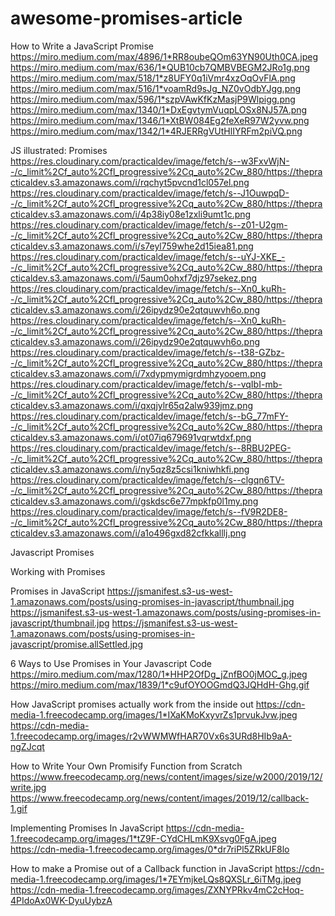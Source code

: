 # awesome-promises-article


How to Write a JavaScript Promise
https://miro.medium.com/max/4896/1*RR8oubeQOm63YN90Uth0CA.jpeg
https://miro.medium.com/max/636/1*QUB10cb7QMBVBEGM2JRo1g.png
https://miro.medium.com/max/518/1*z8UFY0q1iVmr4xzOqOvFlA.png
https://miro.medium.com/max/516/1*voamRd9sJg_NZ0vOdbYJgg.png
https://miro.medium.com/max/596/1*szpVAwKfKzMasjP9Wlpigg.png
https://miro.medium.com/max/1340/1*DxEgvtymVuqpLOSx8NJ57A.png
https://miro.medium.com/max/1346/1*XtBW084Eg2feXeR97W2yvw.png
https://miro.medium.com/max/1342/1*4RJERRgVUtHlIYRFm2piVQ.png


JS illustrated: Promises
https://res.cloudinary.com/practicaldev/image/fetch/s--w3FxvWjN--/c_limit%2Cf_auto%2Cfl_progressive%2Cq_auto%2Cw_880/https://thepracticaldev.s3.amazonaws.com/i/rqchyt5pvcnd1cl057el.png
https://res.cloudinary.com/practicaldev/image/fetch/s--J1OuwpqD--/c_limit%2Cf_auto%2Cfl_progressive%2Cq_auto%2Cw_880/https://thepracticaldev.s3.amazonaws.com/i/4p38iy08e1zxli9umt1c.png
https://res.cloudinary.com/practicaldev/image/fetch/s--z01-U2gm--/c_limit%2Cf_auto%2Cfl_progressive%2Cq_auto%2Cw_880/https://thepracticaldev.s3.amazonaws.com/i/s7eyl759whe2d15iea81.png
https://res.cloudinary.com/practicaldev/image/fetch/s--uYJ-XKE_--/c_limit%2Cf_auto%2Cfl_progressive%2Cq_auto%2Cw_880/https://thepracticaldev.s3.amazonaws.com/i/5aum0ohxf7djz97sekez.png
https://res.cloudinary.com/practicaldev/image/fetch/s--Xn0_kuRh--/c_limit%2Cf_auto%2Cfl_progressive%2Cq_auto%2Cw_880/https://thepracticaldev.s3.amazonaws.com/i/26ipydz90e2qtquwvh6o.png
https://res.cloudinary.com/practicaldev/image/fetch/s--Xn0_kuRh--/c_limit%2Cf_auto%2Cfl_progressive%2Cq_auto%2Cw_880/https://thepracticaldev.s3.amazonaws.com/i/26ipydz90e2qtquwvh6o.png
https://res.cloudinary.com/practicaldev/image/fetch/s--t38-GZbz--/c_limit%2Cf_auto%2Cfl_progressive%2Cq_auto%2Cw_880/https://thepracticaldev.s3.amazonaws.com/i/7xdypmymigrdmhzyooem.png
https://res.cloudinary.com/practicaldev/image/fetch/s--vqIbI-mb--/c_limit%2Cf_auto%2Cfl_progressive%2Cq_auto%2Cw_880/https://thepracticaldev.s3.amazonaws.com/i/qxqjylr65q2alw939jmz.png
https://res.cloudinary.com/practicaldev/image/fetch/s--bG_77mFY--/c_limit%2Cf_auto%2Cfl_progressive%2Cq_auto%2Cw_880/https://thepracticaldev.s3.amazonaws.com/i/ot07iq679691vqrwtdxf.png
https://res.cloudinary.com/practicaldev/image/fetch/s--8RBU2PEG--/c_limit%2Cf_auto%2Cfl_progressive%2Cq_auto%2Cw_880/https://thepracticaldev.s3.amazonaws.com/i/ny5qz8z5csi1kniwhkfi.png
https://res.cloudinary.com/practicaldev/image/fetch/s--clgqn6TV--/c_limit%2Cf_auto%2Cfl_progressive%2Cq_auto%2Cw_880/https://thepracticaldev.s3.amazonaws.com/i/gskdsc6e77mpkfp0l1my.png
https://res.cloudinary.com/practicaldev/image/fetch/s--fV9R2DE8--/c_limit%2Cf_auto%2Cfl_progressive%2Cq_auto%2Cw_880/https://thepracticaldev.s3.amazonaws.com/i/a1o496gxd82cfkkalllj.png

Javascript Promises

Working with Promises

Promises in JavaScript
https://jsmanifest.s3-us-west-1.amazonaws.com/posts/using-promises-in-javascript/thumbnail.jpg
https://jsmanifest.s3-us-west-1.amazonaws.com/posts/using-promises-in-javascript/thumbnail.jpg
https://jsmanifest.s3-us-west-1.amazonaws.com/posts/using-promises-in-javascript/promise.allSettled.jpg

6 Ways to Use Promises in Your Javascript Code
https://miro.medium.com/max/1280/1*HHP2OfDg_jZnfBO0jMOC_g.jpeg
https://miro.medium.com/max/1839/1*c9ufOYOOGmdQ3JQHdH-Ghg.gif

How JavaScript promises actually work from the inside out
https://cdn-media-1.freecodecamp.org/images/1*IXaKMoKxyvrZs1prvukJvw.jpeg
https://cdn-media-1.freecodecamp.org/images/r2vWWMWfHAR70Vx6s3URd8HIb9aA-ngZJcqt

How to Write Your Own Promisify Function from Scratch
https://www.freecodecamp.org/news/content/images/size/w2000/2019/12/write.jpg
https://www.freecodecamp.org/news/content/images/2019/12/callback-1.gif

Implementing Promises In JavaScript
https://cdn-media-1.freecodecamp.org/images/1*tZ9F-CYdCHLmK9Xsvg0FgA.jpeg
https://cdn-media-1.freecodecamp.org/images/0*dr7riPl5ZRkUF8lo

How to make a Promise out of a Callback function in JavaScript
https://cdn-media-1.freecodecamp.org/images/1*7EYmjkeLQs8QXSLr_6iTMg.jpeg
https://cdn-media-1.freecodecamp.org/images/ZXNYPRkv4mC2cHoq-4PIdoAx0WK-DyuUybzA
